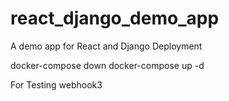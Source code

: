 # react_django_demo_app
A demo app for React and Django Deployment

docker-compose down
docker-compose up -d

For Testing webhook3
